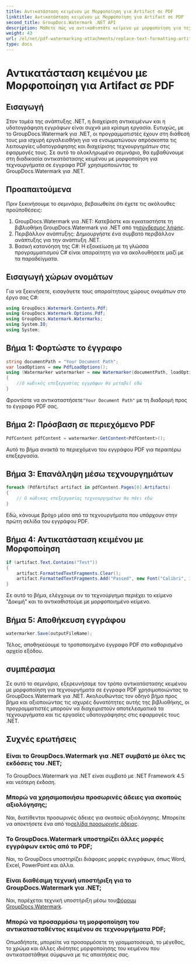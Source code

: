 ```yaml
---
title: Αντικατάσταση κειμένου με Μορφοποίηση για Artifact σε PDF
linktitle: Αντικατάσταση κειμένου με Μορφοποίηση για Artifact σε PDF
second_title: GroupDocs.Watermark .NET API
description: Μάθετε πώς να αντικαθιστάτε κείμενο με μορφοποίηση για τεχνουργήματα σε έγγραφα PDF χρησιμοποιώντας το GroupDocs.Watermark για .NET. Βελτιώστε τη διαχείριση εγγράφων χωρίς κόπο.
weight: 43
url: /el/net/pdf-watermarking-attachments/replace-text-formatting-artifact-pdf/
type: docs
---
```

# Αντικατάσταση κειμένου με Μορφοποίηση για Artifact σε PDF

## Εισαγωγή
Στον τομέα της ανάπτυξης .NET, η διαχείριση αντικειμένων και η υδατογράφηση εγγράφων είναι συχνά μια κρίσιμη εργασία. Ευτυχώς, με το GroupDocs.Watermark για .NET, οι προγραμματιστές έχουν στη διάθεσή τους μια ισχυρή εργαλειοθήκη για να ενσωματώνουν απρόσκοπτα τις λειτουργίες υδατογράφησης και διαχείρισης τεχνουργημάτων στις εφαρμογές τους. Σε αυτό το ολοκληρωμένο σεμινάριο, θα εμβαθύνουμε στη διαδικασία αντικατάστασης κειμένου με μορφοποίηση για τεχνουργήματα σε έγγραφα PDF χρησιμοποιώντας το GroupDocs.Watermark για .NET.
## Προαπαιτούμενα
Πριν ξεκινήσουμε το σεμινάριο, βεβαιωθείτε ότι έχετε τις ακόλουθες προϋποθέσεις:
1.  GroupDocs.Watermark για .NET: Κατεβάστε και εγκαταστήστε τη βιβλιοθήκη GroupDocs.Watermark για .NET από τη[σύνδεσμος λήψης](https://releases.groupdocs.com/Watermark/net/).
2. Περιβάλλον ανάπτυξης: Δημιουργήστε ένα συμβατό περιβάλλον ανάπτυξης για την ανάπτυξη .NET.
3. Βασική κατανόηση της C#: Η εξοικείωση με τη γλώσσα προγραμματισμού C# είναι απαραίτητη για να ακολουθήσετε μαζί με τα παραδείγματα.

## Εισαγωγή χώρων ονομάτων
Για να ξεκινήσετε, εισαγάγετε τους απαραίτητους χώρους ονομάτων στο έργο σας C#:
```csharp
using GroupDocs.Watermark.Contents.Pdf;
using GroupDocs.Watermark.Options.Pdf;
using GroupDocs.Watermark.Watermarks;
using System.IO;
using System;
```
## Βήμα 1: Φορτώστε το έγγραφο
```csharp
string documentPath = "Your Document Path";
var loadOptions = new PdfLoadOptions();
using (Watermarker watermarker = new Watermarker(documentPath, loadOptions))
{
    //Ο κωδικός επεξεργασίας εγγράφων θα μεταβεί εδώ
}
```
 Φροντίστε να αντικαταστήσετε`"Your Document Path"` με τη διαδρομή προς το έγγραφο PDF σας.
## Βήμα 2: Πρόσβαση σε περιεχόμενο PDF
```csharp
PdfContent pdfContent = watermarker.GetContent<PdfContent>();
```
Αυτό το βήμα ανακτά το περιεχόμενο του εγγράφου PDF για περαιτέρω επεξεργασία.
## Βήμα 3: Επανάληψη μέσω τεχνουργημάτων
```csharp
foreach (PdfArtifact artifact in pdfContent.Pages[0].Artifacts)
{
    // Ο κώδικας επεξεργασίας τεχνουργημάτων θα πάει εδώ
}
```
Εδώ, κάνουμε βρόχο μέσα από τα τεχνουργήματα που υπάρχουν στην πρώτη σελίδα του εγγράφου PDF.
## Βήμα 4: Αντικατάσταση κειμένου με Μορφοποίηση
```csharp
if (artifact.Text.Contains("Test"))
{
    artifact.FormattedTextFragments.Clear();
    artifact.FormattedTextFragments.Add("Passed", new Font("Calibri", 19, FontStyle.Bold), Color.Red, Color.Aqua);
}
```
Σε αυτό το βήμα, ελέγχουμε αν το τεχνούργημα περιέχει το κείμενο "Δοκιμή" και το αντικαθιστούμε με μορφοποιημένο κείμενο.
## Βήμα 5: Αποθήκευση εγγράφου
```csharp
watermarker.Save(outputFileName);
```
Τέλος, αποθηκεύουμε το τροποποιημένο έγγραφο PDF στο καθορισμένο αρχείο εξόδου.

## συμπέρασμα
Σε αυτό το σεμινάριο, εξερευνήσαμε τον τρόπο αντικατάστασης κειμένου με μορφοποίηση για τεχνουργήματα σε έγγραφα PDF χρησιμοποιώντας το GroupDocs.Watermark για .NET. Ακολουθώντας τον οδηγό βήμα προς βήμα και αξιοποιώντας τις ισχυρές δυνατότητες αυτής της βιβλιοθήκης, οι προγραμματιστές μπορούν να διαχειριστούν αποτελεσματικά τα τεχνουργήματα και τις εργασίες υδατογράφησης στις εφαρμογές τους .NET.
## Συχνές ερωτήσεις
### Είναι το GroupDocs.Watermark για .NET συμβατό με όλες τις εκδόσεις του .NET;
Το GroupDocs.Watermark για .NET είναι συμβατό με .NET Framework 4.5 και νεότερη έκδοση.
### Μπορώ να χρησιμοποιήσω προσωρινές άδειες για σκοπούς αξιολόγησης;
 Ναι, διατίθενται προσωρινές άδειες για σκοπούς αξιολόγησης. Μπορείτε να αποκτήσετε ένα από το[σελίδα προσωρινής άδειας](https://purchase.groupdocs.com/temporary-license/).
### Το GroupDocs.Watermark υποστηρίζει άλλες μορφές εγγράφων εκτός από το PDF;
Ναι, το GroupDocs υποστηρίζει διάφορες μορφές εγγράφων, όπως Word, Excel, PowerPoint και άλλα.
### Είναι διαθέσιμη τεχνική υποστήριξη για το GroupDocs.Watermark για .NET;
 Ναι, παρέχεται τεχνική υποστήριξη μέσω του[Φόρουμ GroupDocs.Watermark](https://forum.groupdocs.com/c/watermark/19).
### Μπορώ να προσαρμόσω τη μορφοποίηση του αντικατασταθέντος κειμένου σε τεχνουργήματα PDF;
Οπωσδήποτε, μπορείτε να προσαρμόσετε τη γραμματοσειρά, το μέγεθος, το χρώμα και άλλες ιδιότητες μορφοποίησης του κειμένου που αντικαταστάθηκε σύμφωνα με τις απαιτήσεις σας.